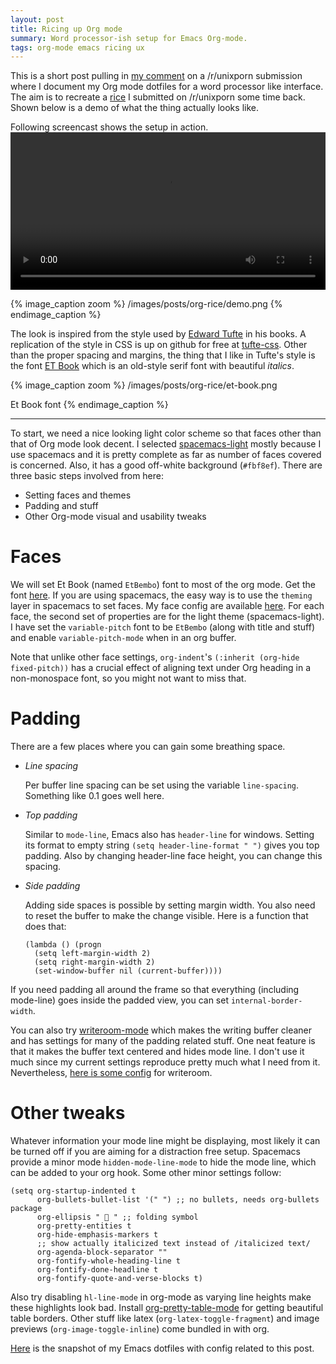 ```yaml
---
layout: post
title: Ricing up Org mode
summary: Word processor-ish setup for Emacs Org-mode.
tags: org-mode emacs ricing ux
---
```


<span class="dropcap">T</span>his is a short post pulling in [my
comment](https://www.reddit.com/r/unixporn/comments/73vwpa/stumpwm_light_colors_with_purple_accent/dnvqwt8/?context=1)
on a /r/unixporn submission where I document my Org mode dotfiles for a word
processor like interface. The aim is to recreate a
[rice](https://www.reddit.com/r/unixporn/comments/6lj3h3/stumpwmkde_emacs_org_mode_writing_setup/)
I submitted on /r/unixporn some time back. Shown below is a demo of what the
thing actually looks like.

<aside markdown="1">
Following screencast shows the setup in action.

<video width="100%" controls="controls">
  <source src="https://u.teknik.io/5Vy1T.mp4" type="video/mp4">
</video>
</aside>

{% image_caption zoom %}
/images/posts/org-rice/demo.png
{% endimage_caption %}

The look is inspired from the style used by [Edward
Tufte](https://edwardtufte.github.io/et-book) in his books. A replication of the
style in CSS is up on github for free at
[tufte-css](https://edwardtufte.github.io/tufte-css/). Other than the proper
spacing and margins, the thing that I like in Tufte's style is the font [ET
Book](https://edwardtufte.github.io/et-book) which is an old-style serif font
with beautiful _italics_.

{% image_caption zoom %}
/images/posts/org-rice/et-book.png

Et Book font
{% endimage_caption %}

---

To start, we need a nice looking light color scheme so that faces other than
that of Org mode look decent. I
selected [spacemacs-light](https://github.com/nashamri/spacemacs-theme) mostly
because I use spacemacs and it is pretty complete as far as number of faces
covered is concerned. Also, it has a good off-white background (`#fbf8ef`).
There are three basic steps involved from here:

- Setting faces and themes
- Padding and stuff
- Other Org-mode visual and usability tweaks

# Faces

We will set Et Book (named `EtBembo`) font to most of the org mode. Get the font
[here](https://github.com/edwardtufte/et-book). If you are using spacemacs, the
easy way is to use the `theming` layer in spacemacs to set faces. My face config
are available
[here](https://github.com/lepisma/rogue/blob/75ab1c3422b409f41daa4c003b931e869eed0914/config.el#L205).
For each face, the second set of properties are for the light theme
(spacemacs-light). I have set the `variable-pitch` font to be `EtBembo` (along
with title and stuff) and enable `variable-pitch-mode` when in an org buffer.

Note that unlike other face settings, `org-indent`'s `(:inherit (org-hide
fixed-pitch))` has a crucial effect of aligning text under Org heading in a
non-monospace font, so you might not want to miss that.

# Padding

There are a few places where you can gain some breathing space.

- *Line spacing*

   Per buffer line spacing can be set using the variable `line-spacing`.
   Something like 0.1 goes well here.
   
- *Top padding*
   
   Similar to `mode-line`, Emacs also has `header-line` for windows. Setting its
   format to empty string `(setq header-line-format " ")` gives you top padding.
   Also by changing header-line face height, you can change this spacing.

- *Side padding*

   Adding side spaces is possible by setting margin width. You also need to
   reset the buffer to make the change visible. Here is a function that does
   that:

   ```emacs-lisp
   (lambda () (progn
     (setq left-margin-width 2)
     (setq right-margin-width 2)
     (set-window-buffer nil (current-buffer))))
   ```
   
If you need padding all around the frame so that everything (including
mode-line) goes inside the padded view, you can set `internal-border-width`.

You can also try
[writeroom-mode](https://github.com/joostkremers/writeroom-mode) which makes the
writing buffer cleaner and has settings for many of the padding related stuff.
One neat feature is that it makes the buffer text centered and hides mode line.
I don't use it much since my current settings reproduce pretty much what I need
from it. Nevertheless, [here is some
config](https://github.com/lepisma/rogue/blob/75ab1c3422b409f41daa4c003b931e869eed0914/packages.el#L264-L287)
for writeroom.

# Other tweaks

Whatever information your mode line might be displaying, most likely it can be
turned off if you are aiming for a distraction free setup. Spacemacs provide a
minor mode `hidden-mode-line-mode` to hide the mode line, which can be added to
your org hook. Some other minor settings follow:

```emacs-lisp
(setq org-startup-indented t
      org-bullets-bullet-list '(" ") ;; no bullets, needs org-bullets package
      org-ellipsis "  " ;; folding symbol
      org-pretty-entities t
      org-hide-emphasis-markers t
      ;; show actually italicized text instead of /italicized text/
      org-agenda-block-separator ""
      org-fontify-whole-heading-line t
      org-fontify-done-headline t
      org-fontify-quote-and-verse-blocks t)
```

Also try disabling `hl-line-mode` in org-mode as varying line heights make these
highlights look bad. Install
[org-pretty-table-mode](https://github.com/Fuco1/org-pretty-table) for getting
beautiful table borders. Other stuff like latex (`org-latex-toggle-fragment`)
and image previews (`org-image-toggle-inline`) come bundled in with org.

[Here](https://github.com/lepisma/rogue/tree/75ab1c3422b409f41daa4c003b931e869eed0914)
is the snapshot of my Emacs dotfiles with config related to this post.
